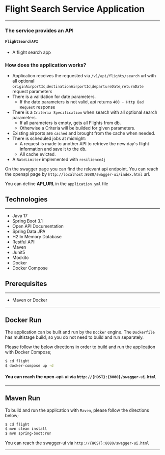 # Flight Search Service Application

---


### The service provides an API
#### `FlightSearchAPI`
* A flight search app


### How does the application works?
* Application receives the requested via `/v1/api/flights/search` url with all optional `originAirportId`,`destinationAirportId`,`departureDate`,`returnDate` request parameters
* There is a validation for date parameters.
  * If the date parameters is not valid, api returns `400 - Http Bad Request` response
* There is a `Criteria Specification` when search with all optional search parameters.
  * If all parameters is empty, gets all Flights from db.
  * Otherwise a Criteria will be builded for given parameters.
* Existing airports are `cached` and brought from the cache when needed.
* There is scheduled jobs at midnight:
  * A request is made to another API to retrieve the new day's flight information and save it to the db.
  * All cache evicted.
* A `RateLimiter` implemented with `resilience4j`
  
On the swagger page you can find the relevant api endpoint. 
You can reach the openapi page by `http://localhost:8080/swagger-ui/index.html` url.

You can define <b>API_URL </b> in the `application.yml` file

## Technologies

---
- Java 17
- Spring Boot 3.1
- Open API Documentation
- Spring Data JPA
- H2 In Memory Database
- Restful API
- Maven
- Junit5
- Mockito
- Docker
- Docker Compose

## Prerequisites

---
- Maven or Docker
---

## Docker Run
The application can be built and run by the `Docker` engine. The `Dockerfile` has multistage build, so you do not need to build and run separately.

Please follow the below directions in order to build and run the application with Docker Compose;

```sh
$ cd flight
$ docker-compose up -d
```


#### You can reach the open-api-ui via  `http://{HOST}:{8080}/swagger-ui.html`

---
## Maven Run
To build and run the application with `Maven`, please follow the directions below;

```sh
$ cd flight
$ mvn clean install
$ mvn spring-boot:run
```
You can reach the swagger-ui via  `http://{HOST}:8080/swagger-ui.html`

---
